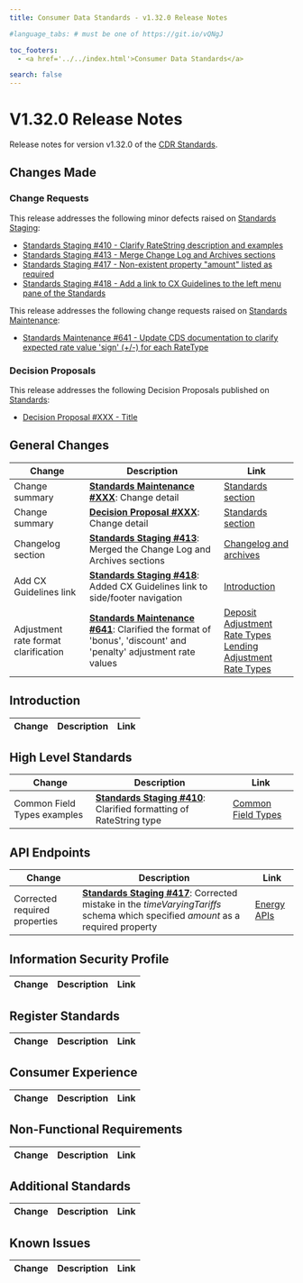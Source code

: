 ```yaml
---
title: Consumer Data Standards - v1.32.0 Release Notes

#language_tabs: # must be one of https://git.io/vQNgJ

toc_footers:
  - <a href='../../index.html'>Consumer Data Standards</a>

search: false
---
```


# V1.32.0 Release Notes
Release notes for version v1.32.0 of the [CDR Standards](../../index.html).

## Changes Made
### Change Requests

This release addresses the following minor defects raised on [Standards Staging](https://github.com/ConsumerDataStandardsAustralia/standards-staging/issues):

- [Standards Staging #410 - Clarify RateString description and examples](https://github.com/ConsumerDataStandardsAustralia/standards-staging/issues/410)
- [Standards Staging #413 - Merge Change Log and Archives sections](https://github.com/ConsumerDataStandardsAustralia/standards-staging/issues/413)
- [Standards Staging #417 - Non-existent property "amount" listed as required](https://github.com/ConsumerDataStandardsAustralia/standards-staging/issues/417)
- [Standards Staging #418 - Add a link to CX Guidelines to the left menu pane of the Standards](https://github.com/ConsumerDataStandardsAustralia/standards-staging/issues/418)

This release addresses the following change requests raised on [Standards Maintenance](https://github.com/ConsumerDataStandardsAustralia/standards-maintenance/issues):

- [Standards Maintenance #641 - Update CDS documentation to clarify expected rate value 'sign' (+/-) for each RateType](https://github.com/ConsumerDataStandardsAustralia/standards-maintenance/issues/641)


### Decision Proposals
This release addresses the following Decision Proposals published on [Standards](https://github.com/ConsumerDataStandardsAustralia/standards/issues):

- [Decision Proposal #XXX - Title](https://github.com/ConsumerDataStandardsAustralia/standards/issues/XXX)


## General Changes
|Change|Description|Link|
|------|-----------|----|
| Change summary | [**Standards Maintenance #XXX**](https://github.com/ConsumerDataStandardsAustralia/standards-maintenance/issues/XXX): Change detail | [Standards section](../../#section)
| Change summary | [**Decision Proposal #XXX**](https://github.com/ConsumerDataStandardsAustralia/standards/issues/XXX): Change detail | [Standards section](../../#section)
| Changelog section | [**Standards Staging #413**](https://github.com/ConsumerDataStandardsAustralia/standards-staging/issues/413): Merged the Change Log and Archives sections | [Changelog and archives](../../#changelog-and-archives)
| Add CX Guidelines link | [**Standards Staging #418**](https://github.com/ConsumerDataStandardsAustralia/standards-staging/issues/418): Added CX Guidelines link to side/footer navigation | [Introduction](../../#introduction)
| Adjustment rate format clarification | [**Standards Maintenance #641**](https://github.com/ConsumerDataStandardsAustralia/standards-maintenance/issues/641): Clarified the format of 'bonus', 'discount' and 'penalty' adjustment rate values | [Deposit Adjustment Rate Types](../../#tocSproductdepositadjustmentratetypedoc)<br>[Lending Adjustment Rate Types](../../#tocSproductlendingadjustmentratetypedoc)


## Introduction
|Change|Description|Link|
|------|-----------|----|


## High Level Standards
|Change|Description|Link|
|------|-----------|----|
| Common Field Types examples | [**Standards Staging #410**](https://github.com/ConsumerDataStandardsAustralia/standards-staging/issues/410): Clarified formatting of RateString type | [Common Field Types](../../#common-field-types)


## API Endpoints
|Change|Description|Link|
|------|-----------|----|
| Corrected required properties | [**Standards Staging #417**](https://github.com/ConsumerDataStandardsAustralia/standards-staging/issues/417): Corrected mistake in the _timeVaryingTariffs_ schema which specified _amount_ as a required property | [Energy APIs](../../#energy-apis)


## Information Security Profile
|Change|Description|Link|
|------|-----------|----|


## Register Standards
|Change|Description|Link|
|------|-----------|----|


## Consumer Experience
|Change|Description|Link|
|------|-----------|----|


## Non-Functional Requirements
|Change|Description|Link|
|------|-----------|----|


## Additional Standards
|Change|Description|Link|
|------|-----------|----|


## Known Issues
|Change|Description|Link|
|------|-----------|----|
